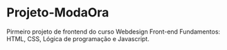 # Projeto-ModaOra
Pirmeiro projeto de frontend do curso Webdesign Front-end Fundamentos: HTML, CSS, Lógica de programação e Javascript.
